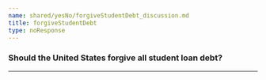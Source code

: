 ```yaml
---
name: shared/yesNo/forgiveStudentDebt_discussion.md
title: forgiveStudentDebt
type: noResponse
---
```


### Should the United States forgive all student loan debt?

---

